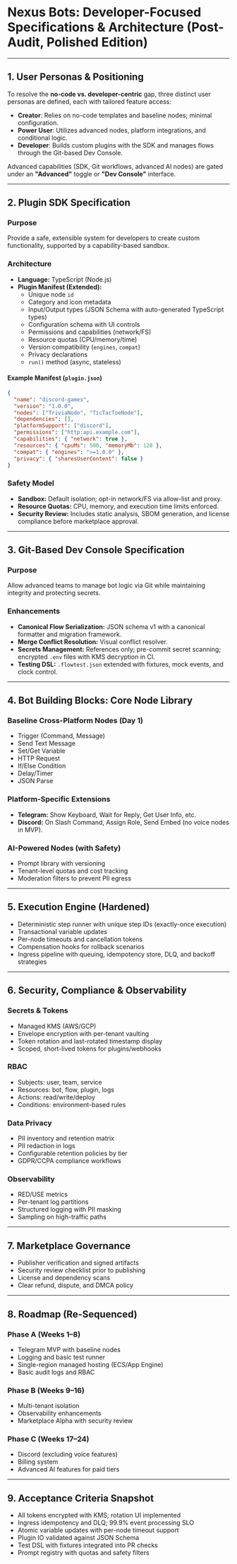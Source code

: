 # Nexus Bots: Developer-Focused Specifications & Architecture (Post-Audit, Polished Edition)

---

## 1. User Personas & Positioning

To resolve the **no-code vs. developer-centric** gap, three distinct user personas are defined, each with tailored feature access:

- **Creator**: Relies on no-code templates and baseline nodes; minimal configuration.
- **Power User**: Utilizes advanced nodes, platform integrations, and conditional logic.
- **Developer**: Builds custom plugins with the SDK and manages flows through the Git-based Dev Console.

Advanced capabilities (SDK, Git workflows, advanced AI nodes) are gated under an **"Advanced"** toggle or **"Dev Console"** interface.

---

## 2. Plugin SDK Specification

### Purpose

Provide a safe, extensible system for developers to create custom functionality, supported by a capability-based sandbox.

### Architecture

- **Language:** TypeScript (Node.js)
- **Plugin Manifest (Extended):**
  - Unique node `id`
  - Category and icon metadata
  - Input/Output types (JSON Schema with auto-generated TypeScript types)
  - Configuration schema with UI controls
  - Permissions and capabilities (network/FS)
  - Resource quotas (CPU/memory/time)
  - Version compatibility (`engines`, `compat`)
  - Privacy declarations
  - `run()` method (async, stateless)

#### Example Manifest (`plugin.json`)

```json
{
  "name": "discord-games",
  "version": "1.0.0",
  "nodes": ["TriviaNode", "TicTacToeNode"],
  "dependencies": [],
  "platformSupport": ["discord"],
  "permissions": ["http:api.example.com"],
  "capabilities": { "network": true },
  "resources": { "cpuMs": 500, "memoryMb": 128 },
  "compat": { "engines": ">=1.0.0" },
  "privacy": { "sharesUserContent": false }
}
```

### Safety Model

- **Sandbox:** Default isolation; opt-in network/FS via allow-list and proxy.
- **Resource Quotas:** CPU, memory, and execution time limits enforced.
- **Security Review:** Includes static analysis, SBOM generation, and license compliance before marketplace approval.

---

## 3. Git-Based Dev Console Specification

### Purpose

Allow advanced teams to manage bot logic via Git while maintaining integrity and protecting secrets.

### Enhancements

- **Canonical Flow Serialization:** JSON schema v1 with a canonical formatter and migration framework.
- **Merge Conflict Resolution:** Visual conflict resolver.
- **Secrets Management:** References only; pre-commit secret scanning; encrypted `.env` files with KMS decryption in CI.
- **Testing DSL:** `.flowtest.json` extended with fixtures, mock events, and clock control.

---

## 4. Bot Building Blocks: Core Node Library

### Baseline Cross-Platform Nodes (Day 1)

- Trigger (Command, Message)
- Send Text Message
- Set/Get Variable
- HTTP Request
- If/Else Condition
- Delay/Timer
- JSON Parse

### Platform-Specific Extensions

- **Telegram:** Show Keyboard, Wait for Reply, Get User Info, etc.
- **Discord:** On Slash Command, Assign Role, Send Embed (no voice nodes in MVP).

### AI-Powered Nodes (with Safety)

- Prompt library with versioning
- Tenant-level quotas and cost tracking
- Moderation filters to prevent PII egress

---

## 5. Execution Engine (Hardened)

- Deterministic step runner with unique step IDs (exactly-once execution)
- Transactional variable updates
- Per-node timeouts and cancellation tokens
- Compensation hooks for rollback scenarios
- Ingress pipeline with queuing, idempotency store, DLQ, and backoff strategies

---

## 6. Security, Compliance & Observability

### Secrets & Tokens

- Managed KMS (AWS/GCP)
- Envelope encryption with per-tenant vaulting
- Token rotation and last-rotated timestamp display
- Scoped, short-lived tokens for plugins/webhooks

### RBAC

- Subjects: user, team, service
- Resources: bot, flow, plugin, logs
- Actions: read/write/deploy
- Conditions: environment-based rules

### Data Privacy

- PII inventory and retention matrix
- PII redaction in logs
- Configurable retention policies by tier
- GDPR/CCPA compliance workflows

### Observability

- RED/USE metrics
- Per-tenant log partitions
- Structured logging with PII masking
- Sampling on high-traffic paths

---

## 7. Marketplace Governance

- Publisher verification and signed artifacts
- Security review checklist prior to publishing
- License and dependency scans
- Clear refund, dispute, and DMCA policy

---

## 8. Roadmap (Re-Sequenced)

### Phase A (Weeks 1–8)

- Telegram MVP with baseline nodes
- Logging and basic test runner
- Single-region managed hosting (ECS/App Engine)
- Basic audit logs and RBAC

### Phase B (Weeks 9–16)

- Multi-tenant isolation
- Observability enhancements
- Marketplace Alpha with security review

### Phase C (Weeks 17–24)

- Discord (excluding voice features)
- Billing system
- Advanced AI features for paid tiers

---

## 9. Acceptance Criteria Snapshot

- All tokens encrypted with KMS; rotation UI implemented
- Ingress idempotency and DLQ; 99.9% event processing SLO
- Atomic variable updates with per-node timeout support
- Plugin IO validated against JSON Schema
- Test DSL with fixtures integrated into PR checks
- Prompt registry with quotas and safety filters
